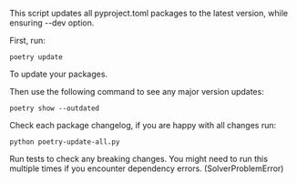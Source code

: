 This script updates all pyproject.toml packages to the latest version, 
while ensuring --dev option.

First, run:
```
poetry update
```
To update your packages.

Then use the following command to see any major version updates:
```
poetry show --outdated
```

Check each package changelog, if you are happy with all changes run:

```
python poetry-update-all.py
```

Run tests to check any breaking changes.
You might need to run this multiple times if you encounter dependency errors. (SolverProblemError)
